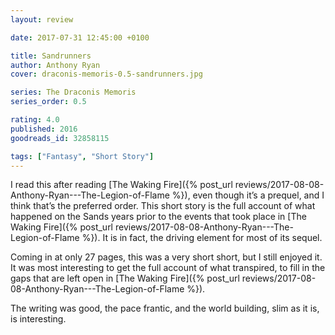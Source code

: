 ```yaml
---
layout: review

date: 2017-07-31 12:45:00 +0100

title: Sandrunners
author: Anthony Ryan
cover: draconis-memoris-0.5-sandrunners.jpg

series: The Draconis Memoris
series_order: 0.5

rating: 4.0
published: 2016
goodreads_id: 32858115

tags: ["Fantasy", "Short Story"]
---
```


I read this after reading [The Waking Fire]({% post_url reviews/2017-08-08-Anthony-Ryan---The-Legion-of-Flame %}), even though it’s a prequel, and I think that’s the preferred order. This short story is the full account of what happened on the Sands years prior to the events that took place in [The Waking Fire]({% post_url reviews/2017-08-08-Anthony-Ryan---The-Legion-of-Flame %}). It is in fact, the driving element for most of its sequel.

<!--more-->

Coming in at only 27 pages, this was a very short short, but I still enjoyed it. It was most interesting to get the full account of what transpired, to fill in the gaps that are left open in [The Waking Fire]({% post_url reviews/2017-08-08-Anthony-Ryan---The-Legion-of-Flame %}).

The writing was good, the pace frantic, and the world building, slim as it is, is interesting.
